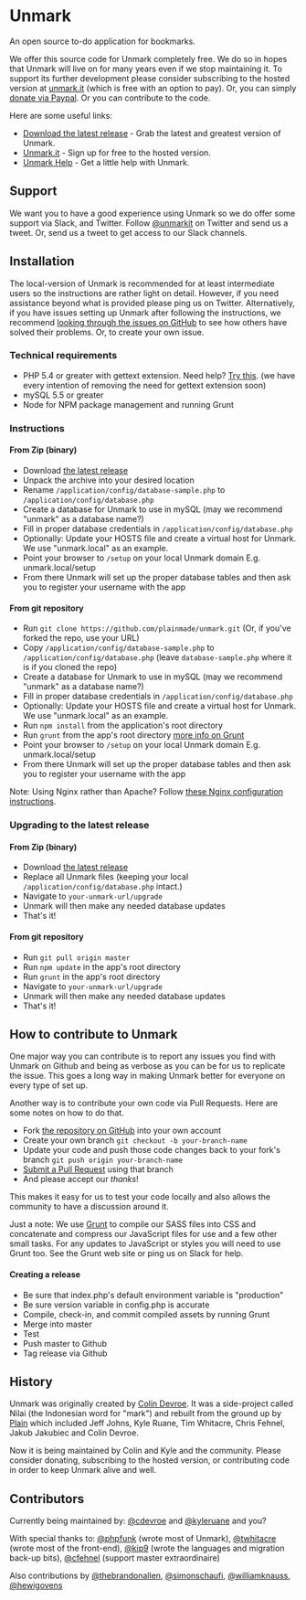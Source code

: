 Unmark
============

An open source to-do application for bookmarks.

We offer this source code for Unmark completely free. We do so in hopes that Unmark will live on for many years even if we stop maintaining it. To support its further development please consider subscribing to the hosted version at [unmark.it](https://unmark.it) (which is free with an option to pay). Or, you can simply [donate via Paypal](https://www.paypal.com/cgi-bin/webscr?cmd=_s-xclick&hosted_button_id=XSYNN4MGM826N). Or you can contribute to the code.

Here are some useful links:

- [Download the latest release](https://github.com/plainmade/unmark/releases) - Grab the latest and greatest version of Unmark.
- [Unmark.it](https://unmark.it) - Sign up for free to the hosted version.
- [Unmark Help](http://help.unmark.it) - Get a little help with Unmark.

Support
----------------

We want you to have a good experience using Unmark so we do offer some support via Slack, and Twitter. Follow [@unmarkit](https://twitter.com/unmarkit) on Twitter and send us a tweet. Or, send us a tweet to get access to our Slack channels.

Installation
----------------

The local-version of Unmark is recommended for at least intermediate users so the instructions are rather light on detail. However, if you need assistance beyond what is provided please ping us on Twitter. Alternatively, if you have issues setting up Unmark after following the instructions, we recommend [looking through the issues on GitHub](https://github.com/plainmade/unmark/issues) to see how others have solved their problems. Or, to create your own issue.

### Technical requirements

- PHP 5.4 or greater with gettext extension. Need help? [Try this](http://php-osx.liip.ch). (we have every intention of removing the need for gettext extension soon)
- mySQL 5.5 or greater
- Node for NPM package management and running Grunt

### Instructions

#### From Zip (binary)
- Download [the latest release](https://github.com/plainmade/unmark/releases)
- Unpack the archive into your desired location
- Rename `/application/config/database-sample.php` to `/application/config/database.php`
- Create a database for Unmark to use in mySQL (may we recommend "unmark" as a database name?)
- Fill in proper database credentials in `/application/config/database.php`
- Optionally: Update your HOSTS file and create a virtual host for Unmark. We use "unmark.local" as an example.
- Point your browser to `/setup` on your local Unmark domain E.g. unmark.local/setup
- From there Unmark will set up the proper database tables and then ask you to register your username with the app

#### From git repository
- Run `git clone https://github.com/plainmade/unmark.git` (Or, if you've forked the repo, use your URL)
- Copy `/application/config/database-sample.php` to `/application/config/database.php` (leave `database-sample.php` where it is if you cloned the repo)
- Create a database for Unmark to use in mySQL (may we recommend "unmark" as a database name?)
- Fill in proper database credentials in `/application/config/database.php`
- Optionally: Update your HOSTS file and create a virtual host for Unmark. We use "unmark.local" as an example.
- Run `npm install` from the application's root directory
- Run `grunt` from the app's root directory [more info on Grunt](http://gruntjs.com/)
- Point your browser to `/setup` on your local Unmark domain E.g. unmark.local/setup
- From there Unmark will set up the proper database tables and then ask you to register your username with the app

Note: Using Nginx rather than Apache? Follow [these Nginx configuration instructions](https://github.com/plainmade/unmark/wiki/Nginx-Configuration).

### Upgrading to the latest release

#### From Zip (binary)
- Download [the latest release](https://github.com/plainmade/unmark/releases)
- Replace all Unmark files (keeping your local `/application/config/database.php` intact.)
- Navigate to `your-unmark-url/upgrade`
- Unmark will then make any needed database updates
- That's it!

#### From git repository
- Run `git pull origin master`
- Run `npm update` in the app's root directory
- Run `grunt` in the app's root directory
- Navigate to `your-unmark-url/upgrade`
- Unmark will then make any needed database updates
- That's it!


How to contribute to Unmark
----------------------------

One major way you can contribute is to report any issues you find with Unmark on Github and being as verbose as you can be for us to replicate the issue. This goes a long way in making Unmark better for everyone on every type of set up.

Another way is to contribute your own code via Pull Requests. Here are some notes on how to do that.

- Fork [the repository on GitHub](https://github.com/plainmade/unmark/) into your own account
- Create your own branch `git checkout -b your-branch-name`
- Update your code and push those code changes back to your fork's branch `git push origin your-branch-name`
- [Submit a Pull Request](https://github.com/plainmade/unmark/pulls) using that branch
- And please accept our _thanks_!

This makes it easy for us to test your code locally and also allows the community to have a discussion around it.

Just a note: We use [Grunt](http://gruntjs.com/) to compile our SASS files into CSS and concatenate and compress our JavaScript files for use and a few other small tasks. For any updates to JavaScript or styles you will need to use Grunt too. See the Grunt web site or ping us on Slack for help.

#### Creating a release

- Be sure that index.php's default environment variable is "production"
- Be sure version variable in config.php is accurate
- Compile, check-in, and commit compiled assets by running Grunt
- Merge into master
- Test
- Push master to Github
- Tag release via Github

History
----------------------------
Unmark was originally created by [Colin Devroe](http://cdevroe.com/). It was a side-project called Nilai (the Indonesian word for "mark") and rebuilt from the ground up by [Plain](http://plainmade.com/) which included Jeff Johns, Kyle Ruane, Tim Whitacre, Chris Fehnel, Jakub Jakubiec and Colin Devroe.

Now it is being maintained by Colin and Kyle and the community. Please consider donating, subscribing to the hosted version, or contributing code in order to keep Unmark alive and well.

Contributors
----------------------------

Currently being maintained by: [@cdevroe](https://github.com/cdevroe) and [@kyleruane](https://github.com/kyleruane) and you?

With special thanks to: [@phpfunk](https://github.com/phpfunk) (wrote most of Unmark), [@twhitacre](https://github.com/twhitacre) (wrote most of the front-end), [@kip9](https://github.com/kip9) (wrote the languages and migration back-up bits), [@cfehnel](https://github.com/cfehnel) (support master extraordinaire)

Also contributions by [@thebrandonallen](https://github.com/thebrandonallen), [@simonschaufi](https://github.com/simonschaufi), [@williamknauss](https://github.com/williamknauss), [@hewigovens](https://github.com/hewigovens)
